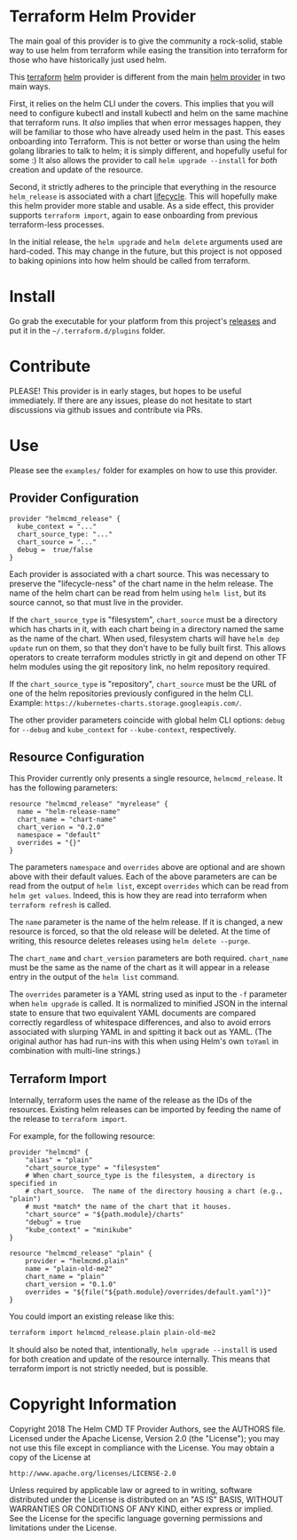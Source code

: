 # Terraform Helm Provider

The main goal of this provider is to give the community a rock-solid, stable
way to use helm from terraform while easing the transition into terraform
for those who have historically just used helm.

This [terraform](https://www.terraform.io/) [helm](https://helm.sh/) provider
is different from the main [helm
provider](https://github.com/mcuadros/terraform-provider-helm) in two main
ways.

First, it relies on the helm CLI under the covers. This implies that you will
need to configure kubectl and install kubectl and helm on the same
machine that terraform runs. It *also* implies that when error messages happen,
they will be familiar to those who have already used helm in the past. This
eases onboarding into Terraform. This is not better or worse than using the
helm golang libraries to talk to helm; it is simply different, and hopefully
useful for some :) It also allows the provider to call `helm upgrade --install`
for *both* creation and update of the resource.

Second, it strictly adheres to the principle that everything in the resource
`helm_release` is associated with a chart
[lifecycle](https://www.terraform.io/docs/internals/lifecycle.html). This will
hopefully make this helm provider more stable and usable. As a side effect,
this provider supports `terraform import`, again to ease onboarding from
previous terraform-less processes.

In the initial release, the `helm upgrade` and `helm delete` arguments used are
hard-coded.  This may change in the future, but this project is not opposed to
baking opinions into how helm should be called from terraform.

# Install

Go grab the executable for your platform from this project's
[releases](https://github.com/djhaskin987/terraform-provider-helmcmd/releases)
and put it in the `~/.terraform.d/plugins` folder.

# Contribute

PLEASE! This provider is in early stages, but hopes to be useful immediately.
If there are any issues, please do not hesitate to start discussions via github
issues and contribute via PRs.

# Use

Please see the `examples/` folder for examples on how to use this provider.


## Provider Configuration

```hcl
provider "helmcmd_release" {
  kube_context = "..."
  chart_source_type: "..."
  chart_source = "..."
  debug =  true/false
}
```
Each provider is associated with a chart source. This was necessary to preserve
the "lifecycle-ness" of the chart name in the helm release. The name of the
helm chart can be read from helm using `helm list`, but its source cannot,
so that must live in the provider.

If the `chart_source_type` is "filesystem", `chart_source` must be a directory
which has charts in it, with each chart being in a directory named the same
as the name of the chart. When used, filesystem charts will have `helm dep
update` run on them, so that they don't have to be fully built first. This
allows operators to create terraform modules strictly in git and depend
on other TF helm modules using the git repository link, no helm repository
required.

If the `chart_source_type` is "repository", `chart_source` must be
the URL of one of the helm repositories previously configured in the helm CLI.
Example: `https://kubernetes-charts.storage.googleapis.com/`.

The other provider parameters coincide with global helm CLI options: `debug`
for `--debug` and `kube_context` for `--kube-context`, respectively.

## Resource Configuration

This Provider currently only presents a single resource, `helmcmd_release`.
It has the following parameters:

```hcl
resource "helmcmd_release" "myrelease" {
  name = "helm-release-name"
  chart_name = "chart-name"
  chart_verion = "0.2.0"
  namespace = "default"
  overrides = "{}"
}
```

The parameters `namespace` and `overrides` above are optional and
are shown above with their default values. Each of the above
parameters are can be read from the output of `helm list`, except `overrides`
which can be read from `helm get values`. Indeed, this is how they are
read into terraform when `terraform refresh` is called.

The `name` parameter is the name of the helm release. If it is changed, a
new resource is forced, so that the old release will be deleted. At the time
of writing, this resource deletes releases using `helm delete --purge`.

The `chart_name` and `chart_version` parameters are both required.
`chart_name` must be the same as the name of the chart as it will appear in a
release entry in the output of the `helm list` command.

The `overrides` parameter is a YAML string used as input to the `-f` parameter
when `helm upgrade` is called. It is normalized to minified JSON in the
internal state to ensure that two equivalent YAML documents are compared
correctly regardless of whitespace differences, and also to avoid errors
associated with slurping YAML in and spitting it back out as YAML. (The
original author has had run-ins with this when using Helm's own `toYaml` in
combination with multi-line strings.)

## Terraform Import

Internally, terraform uses the name of the release as the IDs of the resources.
Existing helm releases can be imported by feeding the name of the release to
`terraform import`.

For example, for the following resource:

```hcl
provider "helmcmd" {
    "alias" = "plain"
    "chart_source_type" = "filesystem"
    # When chart_source_type is the filesystem, a directory is specified in
    # chart_source.  The name of the directory housing a chart (e.g., "plain")
    # must *match* the name of the chart that it houses.
    "chart_source" = "${path.module}/charts"
    "debug" = true
    "kube_context" = "minikube"
}

resource "helmcmd_release" "plain" {
    provider = "helmcmd.plain"
    name = "plain-old-me2"
    chart_name = "plain"
    chart_version = "0.1.0"
    overrides = "${file("${path.module}/overrides/default.yaml")}"
}
```

You could import an existing release like this:

```bash
terraform import helmcmd_release.plain plain-old-me2
```


It should also be noted that, intentionally, `helm upgrade --install` is used
for both creation and update of the resource internally. This means that
terraform import is not strictly needed, but is possible.

# Copyright Information

Copyright 2018 The Helm CMD TF Provider Authors, see the AUTHORS file.
Licensed under the Apache License, Version 2.0 (the "License");
you may not use this file except in compliance with the License.
You may obtain a copy of the License at

    http://www.apache.org/licenses/LICENSE-2.0

Unless required by applicable law or agreed to in writing, software
distributed under the License is distributed on an "AS IS" BASIS,
WITHOUT WARRANTIES OR CONDITIONS OF ANY KIND, either express or implied.
See the License for the specific language governing permissions and
limitations under the License.

